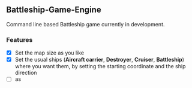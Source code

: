 <h2>Battleship-Game-Engine</h2>

Command line based Battleship game currently in development.

<h3>Features</h3>

  - [x] Set the map size as you like
  - [x] Set the usual ships (**Aircraft carrier**, **Destroyer**, **Cruiser**, **Battleship**) where you want them, by setting the starting coordinate and the ship direction
  - [ ] as

